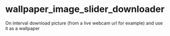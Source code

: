 # wallpaper_image_slider_downloader
On interval download picture (from a live webcam url for example) and use it as a wallpaper
